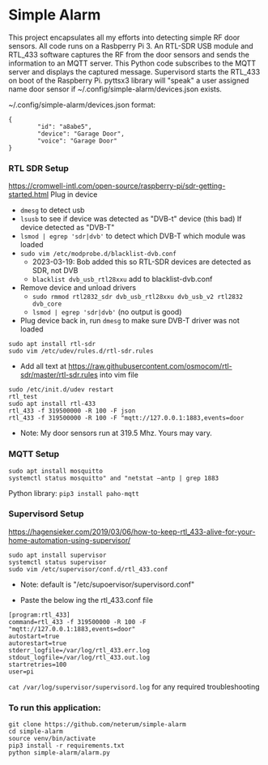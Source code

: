 # Simple Alarm

This project encapsulates all my efforts into detecting simple RF door sensors.  All code runs on a Rasbperry Pi 3. An RTL-SDR USB module and RTL_433 software captures the RF from the door sensors and sends the information to an MQTT server.  This Python code subscribes to the MQTT server and displays the captured message.  Supervisord starts the RTL_433 on boot of the Raspberry Pi.  pyttsx3 library will "speak" a user assigned name door sensor if ~/.config/simple-alarm/devices.json exists.

~/.config/simple-alarm/devices.json format:

```
{
        "id": "a8abe5",
        "device": "Garage Door",
        "voice": "Garage Door"
}
```

### RTL SDR Setup

https://cromwell-intl.com/open-source/raspberry-pi/sdr-getting-started.html
Plug in device
* ```dmesg``` to detect usb
* ```lsusb``` to see if device was detected as "DVB-t" device (this bad)
If device detected as "DVB-T"
* ```lsmod | egrep 'sdr|dvb'``` to detect which DVB-T which module was loaded
* ```sudo vim /etc/modprobe.d/blacklist-dvb.conf```
  * 2023-03-19: Bob added this so RTL-SDR devices are detected as SDR, not DVB
  * ```blacklist dvb_usb_rtl28xxu``` add to blacklist-dvb.conf
* Remove device and unload drivers
  * ```sudo rmmod rtl2832_sdr dvb_usb_rtl28xxu dvb_usb_v2 rtl2832 dvb_core```
  * ```lsmod | egrep 'sdr|dvb'``` (no output is good)
* Plug device back in, run ```dmesg``` to make sure DVB-T driver was not loaded
```
sudo apt install rtl-sdr
sudo vim /etc/udev/rules.d/rtl-sdr.rules
```
* Add all text at https://raw.githubusercontent.com/osmocom/rtl-sdr/master/rtl-sdr.rules into vim file

```
sudo /etc/init.d/udev restart
rtl_test
sudo apt install rtl-433
rtl_433 -f 319500000 -R 100 -F json
rtl_433 -f 319500000 -R 100 -F "mqtt://127.0.0.1:1883,events=door
```
* Note: My door sensors run at 319.5 Mhz.  Yours may vary.

### MQTT Setup

```
sudo apt install mosquitto
systemctl status mosquitto" and "netstat –antp | grep 1883
```

Python library: ```pip3 install paho-mqtt```

### Supervisord Setup

https://hagensieker.com/2019/03/06/how-to-keep-rtl_433-alive-for-your-home-automation-using-supervisor/

```
sudo apt install supervisor
systemctl status supervisor
sudo vim /etc/supervisor/conf.d/rtl_433.conf
```
* Note: default is "/etc/supoervisor/supervisord.conf"

* Paste the below ing the rtl_433.conf file
```
[program:rtl_433]
command=rtl_433 -f 319500000 -R 100 -F "mqtt://127.0.0.1:1883,events=door" 
autostart=true
autorestart=true
stderr_logfile=/var/log/rtl_433.err.log
stdout_logfile=/var/log/rtl_433.out.log
startretries=100
user=pi
```

```cat /var/log/supervisor/supervisord.log``` for any required troubleshooting

### To run this application:

```
git clone https://github.com/neterum/simple-alarm
cd simple-alarm
source venv/bin/activate
pip3 install -r requirements.txt
python simple-alarm/alarm.py
```